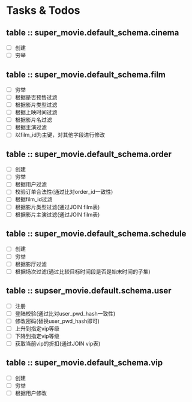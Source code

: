 # Tasks & Todos

## table :: super_movie.default_schema.cinema

- [ ] 创建
- [ ] 穷举

## table :: super_movie.default_schema.film

- [ ] 穷举
- [ ] 根据是否预售过滤
- [ ] 根据影片类型过滤
- [ ] 根据上映时间过滤
- [ ] 根据影片名过滤
- [ ] 根据主演过滤
- [ ] 以film_id为主键，对其他字段进行修改

## table :: super_movie.default_schema.order

- [ ] 创建
- [ ] 穷举
- [ ] 根据用户过滤
- [ ] 校验订单合法性(通过比对order_id一致性)
- [ ] 根据film_id过滤
- [ ] 根据影片类型过滤(通过JOIN film表)
- [ ] 根据影片主演过滤(通过JOIN film表)

## table :: super_movie.default_schema.schedule

- [ ] 创建
- [ ] 穷举
- [ ] 根据影厅过滤
- [ ] 根据场次过滤(通过比较目标时间段是否是始末时间的子集)

## table :: supser_movie.default.schema.user

- [ ] 注册
- [ ] 登陆校验(通过比对user_pwd_hash一致性)
- [ ] 修改密码(替换user_pwd_hash即可)
- [ ] 上升到指定vip等级
- [ ] 下降到指定vip等级
- [ ] 获取当前vip的折扣(通过JOIN vip表)

## table ::  super_movie.default_schema.vip

- [ ] 创建
- [ ] 穷举
- [ ] 根据用户修改
